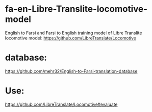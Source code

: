 # fa-en-Libre-Translite-locomotive-model
English to Farsi and Farsi to English training model of Libre Translite locomotive model:
https://github.com/LibreTranslate/Locomotive
# database:
https://github.com/mehr32/English-to-Farsi-translation-database
# Use:
https://github.com/LibreTranslate/Locomotive#evaluate
